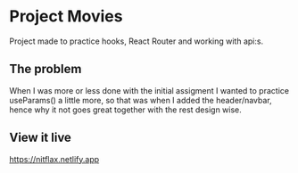 # Project Movies

Project made to practice hooks, React Router and working with api:s.

## The problem

When I was more or less done with the initial assigment I wanted to practice useParams() a little more, so that was when I added the header/navbar, hence why it not goes great together with the rest design wise.
 
## View it live

https://nitflax.netlify.app
